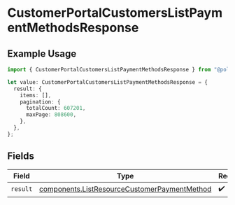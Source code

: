 # CustomerPortalCustomersListPaymentMethodsResponse

## Example Usage

```typescript
import { CustomerPortalCustomersListPaymentMethodsResponse } from "@polar-sh/sdk/models/operations/customerportalcustomerslistpaymentmethods.js";

let value: CustomerPortalCustomersListPaymentMethodsResponse = {
  result: {
    items: [],
    pagination: {
      totalCount: 607201,
      maxPage: 808600,
    },
  },
};
```

## Fields

| Field                                                                                                        | Type                                                                                                         | Required                                                                                                     | Description                                                                                                  |
| ------------------------------------------------------------------------------------------------------------ | ------------------------------------------------------------------------------------------------------------ | ------------------------------------------------------------------------------------------------------------ | ------------------------------------------------------------------------------------------------------------ |
| `result`                                                                                                     | [components.ListResourceCustomerPaymentMethod](../../models/components/listresourcecustomerpaymentmethod.md) | :heavy_check_mark:                                                                                           | N/A                                                                                                          |
